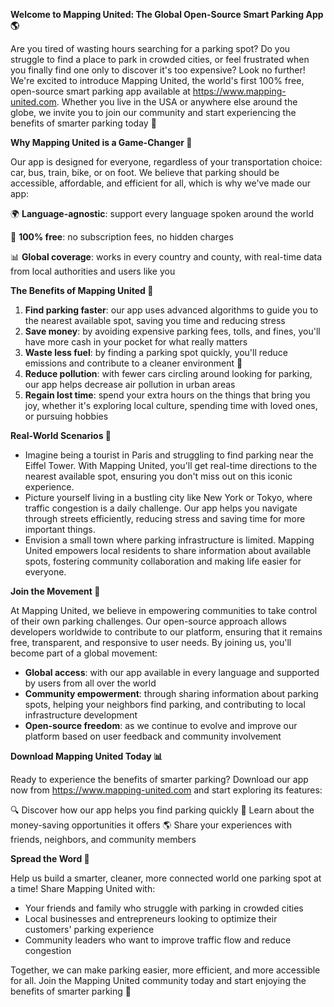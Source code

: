 **Welcome to Mapping United: The Global Open-Source Smart Parking App 🌎**

Are you tired of wasting hours searching for a parking spot? Do you struggle to find a place to park in crowded cities, or feel frustrated when you finally find one only to discover it's too expensive? Look no further! We're excited to introduce Mapping United, the world's first 100% free, open-source smart parking app available at https://www.mapping-united.com. Whether you live in the USA or anywhere else around the globe, we invite you to join our community and start experiencing the benefits of smarter parking today 🚀

**Why Mapping United is a Game-Changer 🎉**

Our app is designed for everyone, regardless of your transportation choice: car, bus, train, bike, or on foot. We believe that parking should be accessible, affordable, and efficient for all, which is why we've made our app:

🌍 **Language-agnostic**: support every language spoken around the world

💸 **100% free**: no subscription fees, no hidden charges

📊 **Global coverage**: works in every country and county, with real-time data from local authorities and users like you

**The Benefits of Mapping United 🌟**

1.  **Find parking faster**: our app uses advanced algorithms to guide you to the nearest available spot, saving you time and reducing stress
2.  **Save money**: by avoiding expensive parking fees, tolls, and fines, you'll have more cash in your pocket for what really matters
3.  **Waste less fuel**: by finding a parking spot quickly, you'll reduce emissions and contribute to a cleaner environment 🌿
4.  **Reduce pollution**: with fewer cars circling around looking for parking, our app helps decrease air pollution in urban areas
5.  **Regain lost time**: spend your extra hours on the things that bring you joy, whether it's exploring local culture, spending time with loved ones, or pursuing hobbies

**Real-World Scenarios 🌆**

*   Imagine being a tourist in Paris and struggling to find parking near the Eiffel Tower. With Mapping United, you'll get real-time directions to the nearest available spot, ensuring you don't miss out on this iconic experience.
*   Picture yourself living in a bustling city like New York or Tokyo, where traffic congestion is a daily challenge. Our app helps you navigate through streets efficiently, reducing stress and saving time for more important things.
*   Envision a small town where parking infrastructure is limited. Mapping United empowers local residents to share information about available spots, fostering community collaboration and making life easier for everyone.

**Join the Movement 🌟**

At Mapping United, we believe in empowering communities to take control of their own parking challenges. Our open-source approach allows developers worldwide to contribute to our platform, ensuring that it remains free, transparent, and responsive to user needs. By joining us, you'll become part of a global movement:

*   **Global access**: with our app available in every language and supported by users from all over the world
*   **Community empowerment**: through sharing information about parking spots, helping your neighbors find parking, and contributing to local infrastructure development
*   **Open-source freedom**: as we continue to evolve and improve our platform based on user feedback and community involvement

**Download Mapping United Today 📊**

Ready to experience the benefits of smarter parking? Download our app now from https://www.mapping-united.com and start exploring its features:

🔍 Discover how our app helps you find parking quickly
💸 Learn about the money-saving opportunities it offers
🌎 Share your experiences with friends, neighbors, and community members

**Spread the Word 📣**

Help us build a smarter, cleaner, more connected world one parking spot at a time! Share Mapping United with:

*   Your friends and family who struggle with parking in crowded cities
*   Local businesses and entrepreneurs looking to optimize their customers' parking experience
*   Community leaders who want to improve traffic flow and reduce congestion

Together, we can make parking easier, more efficient, and more accessible for all. Join the Mapping United community today and start enjoying the benefits of smarter parking 🚀
